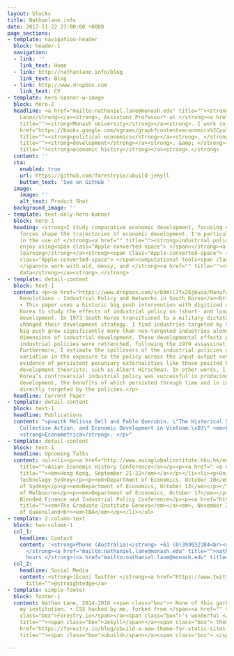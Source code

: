 ```yaml
---
layout: blocks
title: Nathanlane.info
date: 2017-11-22 23:00:00 +0000
page_sections:
- template: navigation-header
  block: header-1
  navigation:
  - link: ''
    link_text: Home
  - link: http://nathanlane.info/blog
    link_text: Blog
  - link: http://www.dropbox.com
    link_text: CV
- template: hero-banner-w-image
  block: hero-2
  headline: <a href="mailto:nathaniel.lane@monash.edu" title=""><strong>Dr. Nathan
    Lane</strong></a><strong>, Assistant Professor* at </strong><a href="https://www.monash.edu"
    title=""><strong>Monash University</strong></a><strong>. I work in </strong><a
    href="https://books.google.com/ngrams/graph?content=economics%2Cpolitical+economy&amp;year_start=1776&amp;year_end=2008&amp;corpus=15&amp;smoothing=0&amp;share=&amp;direct_url=t1%B%2Ceconomics%3B%2Cc0%3B.t1%3B%2Cpolitical%20economy%3B%2Cc0"
    title=""><strong>political economics</strong></a><strong>, </strong><a href="http://scholar.harvard.edu/files/shleifer/files/indust_big_push.pdf"
    title=""><strong>development</strong></a><strong>, &amp; </strong><a href="http://eh.net/eha/about/"
    title=""><strong>economic history</strong></a><strong>.</strong>
  content: ''
  cta:
    enabled: true
    url: https://github.com/forestryio/ubuild-jekyll
    button_text: 'See on GitHub '
  image:
    image: ''
    alt_text: Product Shot
  background_image: ''
- template: text-only-hero-banner
  block: hero-1
  heading: <strong>I study comparative economic development, focusing on how political
    forces shape the trajectories of economic development. I'm particularly interested
    in the use of </strong><a href="" title=""><strong>industrial policies</strong></a><strong>.<br><br>I
    enjoy using<span class="Apple-converted-space"> </span></strong><a href="" title=""><strong>statistical
    learning</strong></a><strong><span class="Apple-converted-space"> </span>and<span
    class="Apple-converted-space"> </span>computational tools<span class="Apple-converted-space">
    </span>to work with old, messy, and </strong><a href="" title=""><strong>unstructured
    data</strong></a><strong>.</strong>
- template: detail-content
  block: text-1
  content: <p><a href="https://www.dropbox.com/s/b9mll7fx26j6uia/ManufacturingRevolutions_Lane_Live.pdf?dl=0">Manufacturing
    Revolutions - Industrial Policy and Networks in South Korea</a><br><strong><br>Abstract</strong>
    - This paper uses a historic big push intervention with digitized data from South
    Korea to study the effects of industrial policy on (short- and long-run) industrial
    development. In 1973 South Korea transitioned to a military dictatorship and drastically
    changed their development strategy. I find industries targeted by the regime's
    big push grew significantly more than non-targeted industries along several key
    dimensions of industrial development. These developmental effects persisted after
    industrial policies were retrenched, following the 1979 assassination of the president.
    Furthermore, I estimate the spillovers of the industrial policies using exogenous
    variation in the exposure to the policy across the input-output network. I find
    evidence of persistent pecuniary externalities like those posited by big push
    development theorists, such as Albert Hirschman. In other words, I find that South
    Korea’s controversial industrial policy was successful in producing industrial
    development, the benefits of which persisted through time and in industries not
    directly targeted by the policies.</p>
  headline: Current Paper
- template: detail-content
  block: text-1
  headline: Publications
  content: "<p>with Melissa Dell and Pablo Querubin. \"The Historical State, Local
    Collective Action, and Economic Development in Vietnam.\x03\" <em>Forthcoming</em>.
    <strong>Econometrica</strong>. </p>"
- template: detail-content
  block: text-1
  headline: Upcoming Talks
  content: <ul><li><p><a href="http://www.asiaglobalinstitute.hku.hk/en/events/ahec2018/"
    title="">Asian Economic History Conference</a></p><p><a href=" <a name=&quot;original&quot;></a>"
    title=""><em>Hong Kong, September 21-22</em></a></p></li><li><p>University of
    Technology Sydney</p><p><em>Department of Economics, October 10</em></p></li><li><p>University
    of Sydney</p><p><em>Department of Economics, October 12</em></p></li><li><p>University
    of Melbourne</p><p><em>Department of Economics, October 17</em></p></li><li><p>The
    Blended Finance and Industrial Policy Conference</p><p><a href="http://graduateinstitute.ch/home.html"
    title=""><em>The Graduate Institute Geneva</em></a><em>, November 20</em></p></li><li><p>University
    of Queensland<br><em>TBA</em></p></li></ul>
- template: 2-column-text
  block: two-column-1
  col_1:
    headline: Contact
    content: '<strong>Phone (Australia)</strong> +61 (0)399032384<br><strong>Email
      </strong><a href="mailto:nathaniel.lane@monash.edu" title="">nathaniel.lane@monash.edu</a><br><strong>Office
      hours </strong>(<a href="mailto:nathaniel.lane@monash.edu" title="">email me</a>) '
  col_2:
    headline: Social Media
    content: <strong>(Econ) Twitter </strong><a href="https://www.twitter.com/straightedge"
      title="">@straightedge</a>
- template: simple-footer
  block: footer-1
  content: Nathan Lane, 2014-2018 <span class="box">• None of this garbage reflects
    my institution. • CSS hacked by me, forked from </span><a href="" title=""><span
    class="box">Forestry.io</span></a><span class="box">'s wonderful </span><a href="https://jekyllrb.com/"
    title=""><span class="box">Jekyll</span></a><span class="box"> theme/git, </span><a
    href="https://forestry.io/blog/ubuild-a-new-theme-for-static-sites-using-blocks/"
    title=""><span class="box">ubuild</span></a><span class="box">.</span>

---
```

